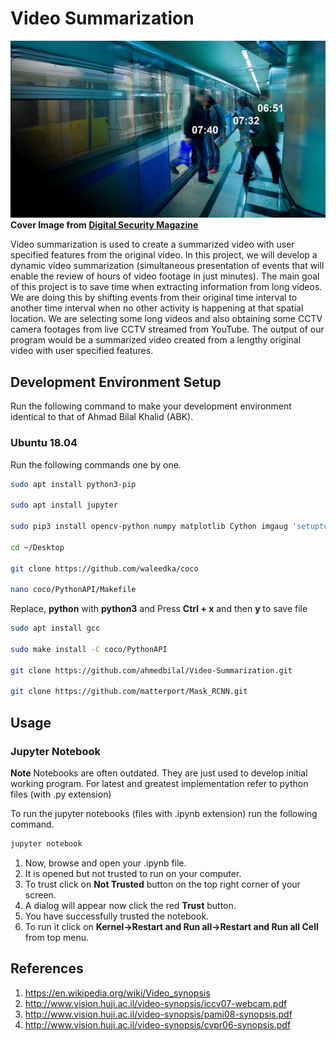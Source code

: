 # Video Summarization
![Video Summarization](Resources/cover.jpg)
**Cover Image from [Digital Security Magazine](https://www.digitalsecuritymagazine.com)**

Video summarization is used to create a summarized video with user specified features from the original video. In this project, we will develop a dynamic video summarization (simultaneous presentation of events that will enable the review of hours of video footage in just minutes). The main goal of this project is to save time when extracting information from long videos. We are doing this by shifting events from their original time interval to another time interval when no other activity is happening at that spatial location. We are selecting some long videos and also obtaining some CCTV camera footages from live CCTV streamed from YouTube. The output of our program would be a summarized video created from a lengthy original video with user specified features. 


## Development Environment Setup
Run the following command to make your development environment identical to that of Ahmad Bilal Khalid (ABK).
### Ubuntu 18.04

Run the following commands one by one.
```bash
sudo apt install python3-pip

sudo apt install jupyter

sudo pip3 install opencv-python numpy matplotlib Cython imgaug 'setuptools<=39.1.0' wheel tensorflow

cd ~/Desktop

git clone https://github.com/waleedka/coco

nano coco/PythonAPI/Makefile
```
Replace, **python** with **python3** and Press **Ctrl + x** and then **y** to save file
```bash
sudo apt install gcc

sudo make install -C coco/PythonAPI

git clone https://github.com/ahmedbilal/Video-Summarization.git

git clone https://github.com/matterport/Mask_RCNN.git
```

## Usage
### Jupyter Notebook
**Note** Notebooks are often outdated. They are just used to develop initial working program. For latest and greatest implementation refer to python files (with .py extension)


To run the jupyter notebooks (files with .ipynb extension) run the following command.

```bash
jupyter notebook
```

1. Now, browse and open your .ipynb file.
2. It is opened but not trusted to run on your computer.
3. To trust click on **Not Trusted** button on the top right corner of your screen.
4. A dialog will appear now click the red **Trust** button.
5. You have successfully trusted the notebook.
6. To run it click on **Kernel->Restart and Run all->Restart and Run all Cell** from top menu.

## References
1. https://en.wikipedia.org/wiki/Video_synopsis
2. http://www.vision.huji.ac.il/video-synopsis/iccv07-webcam.pdf
3. http://www.vision.huji.ac.il/video-synopsis/pami08-synopsis.pdf
4. http://www.vision.huji.ac.il/video-synopsis/cvpr06-synopsis.pdf
